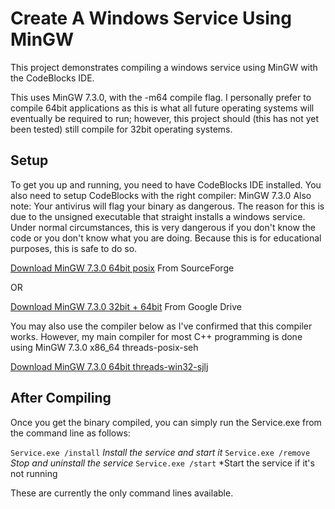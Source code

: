 # Create A Windows Service Using MinGW


This project demonstrates compiling a windows service using MinGW with the CodeBlocks IDE.

This uses MinGW 7.3.0, with the -m64 compile flag.
I personally prefer to compile 64bit applications as this is what all future operating systems will eventually be required to run; however, this project should (this has not yet been tested) still compile for 32bit operating systems.

## Setup

To get you up and running, you need to have CodeBlocks IDE installed.
You also need to setup CodeBlocks with the right compiler: MinGW 7.3.0
Also note: Your antivirus will flag your binary as dangerous. The reason for this is due to the unsigned executable that straight installs a windows service. Under normal circumstances, this is very dangerous if you don't know the code or you don't know what you are doing. Because this is for educational purposes, this is safe to do so.

[Download MinGW 7.3.0 64bit posix](https://sourceforge.net/projects/mingw-w64/files/Toolchains%20targetting%20Win64/Personal%20Builds/mingw-builds/7.3.0/threads-posix/seh/x86_64-7.3.0-release-posix-seh-rt_v5-rev0.7z/)
 From SourceForge
 
 OR
 
 [Download MinGW 7.3.0 32bit + 64bit](https://drive.google.com/file/d/1eP2pXOpo5BoWE7jLX24OWZvxNyXDGaJx/view)
 From Google Drive

You may also use the compiler below as I've confirmed that this compiler works. However, my main compiler for most C++ programming is done using MinGW 7.3.0 x86_64 threads-posix-seh

[Download MinGW 7.3.0 64bit threads-win32-sjlj](https://sourceforge.net/projects/mingw-w64/files/Toolchains%20targetting%20Win64/Personal%20Builds/mingw-builds/7.3.0/threads-win32/sjlj/x86_64-7.3.0-release-win32-sjlj-rt_v5-rev0.7z)

## After Compiling

Once you get the binary compiled, you can simply run the Service.exe from the command line as follows:

`Service.exe /install` *Install the service and start it*
`Service.exe /remove` *Stop and uninstall the service*
`Service.exe /start`  *Start the service if it's not running

These are currently the only command lines available.
